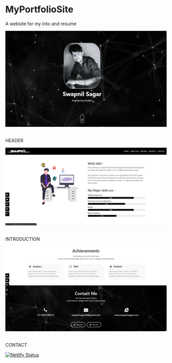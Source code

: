 # MyPortfolioSite

A website for my Into and resume


<p align="center">
    <img src="sitecv/img/1.jpg"  width=600>
    <br>
    <br>
   </p>

HEADER


<p align="center">
    <img src="sitecv/img/2.jpg"  width=600>
    <br>
    <br>
   </p>

INTRODUCTION

<p align="center">
    <img src="sitecv/img/3.jpg" width=600>
    <br>
    <br>
   </p>

CONTACT


[![Netlify Status](https://api.netlify.com/api/v1/badges/b7b333cb-a206-4352-a223-4ede2f614f6c/deploy-status)](https://app.netlify.com/sites/swapnilsagar/deploys)
